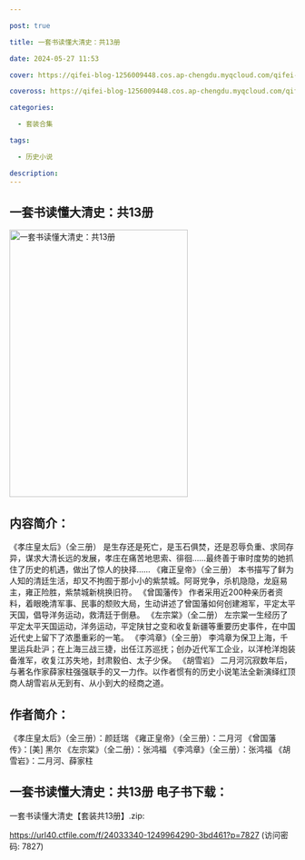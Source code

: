 ```yaml
---

post: true

title: 一套书读懂大清史：共13册

date: 2024-05-27 11:53

cover: https://qifei-blog-1256009448.cos.ap-chengdu.myqcloud.com/qifei-blog/6620bf380ea9cb14036b0730.jpg

coveross: https://qifei-blog-1256009448.cos.ap-chengdu.myqcloud.com/qifei-blog/6620bf380ea9cb14036b0730.jpg

categories:

  - 套装合集

tags:

  - 历史小说

description:
---
```


##  一套书读懂大清史：共13册

<img alt=" 一套书读懂大清史：共13册" class="aligncenter loading" data-was-processed="true" decoding="async" fetchpriority="high" height="471" src="https://qifei-blog-1256009448.cos.ap-chengdu.myqcloud.com/qifei-blog/6620bf380ea9cb14036b0730.jpg " style="cursor: zoom-in;" width="314"/>

## 内容简介：

《孝庄皇太后》（全三册） 是生存还是死亡，是玉石俱焚，还是忍辱负重、求同存异，谋求大清长远的发展，孝庄在痛苦地思索、徘徊……最终善于审时度势的她抓住了历史的机遇，做出了惊人的抉择…… 《雍正皇帝》（全三册） 本书描写了鲜为人知的清廷生活，却又不拘囿于那小小的紫禁城。阿哥党争，杀机隐隐，龙庭易主，雍正险胜，紫禁城新桃换旧符。 《曾国藩传》 作者采用近200种亲历者资料，着眼晚清军事、民事的颓败大局，生动讲述了曾国藩如何创建湘军，平定太平天国，倡导洋务运动，救清廷于倒悬。 《左宗棠》（全二册） 左宗棠一生经历了平定太平天国运动，洋务运动，平定陕甘之变和收复新疆等重要历史事件，在中国近代史上留下了浓墨重彩的一笔。 《李鸿章》（全三册） 李鸿章为保卫上海，千里运兵赴沪；在上海三战三捷，出任江苏巡抚；创办近代军工企业，以洋枪洋炮装备淮军，收复江苏失地，封肃毅伯、太子少保。 《胡雪岩》 二月河沉寂数年后，与著名作家薛家柱强强联手的又一力作。以作者惯有的历史小说笔法全新演绎红顶商人胡雪岩从无到有、从小到大的经商之道。

## 作者简介：

《孝庄皇太后》（全三册）：颜廷瑞 《雍正皇帝》（全三册）：二月河 《曾国藩传》：[美] 黑尔 《左宗棠》（全二册）：张鸿福 《李鸿章》（全三册）：张鸿福 《胡雪岩》：二月河、薛家柱

## 一套书读懂大清史：共13册 电子书下载：
一套书读懂大清史【套装共13册】.zip: 

https://url40.ctfile.com/f/24033340-1249964290-3bd461?p=7827 (访问密码: 7827)
